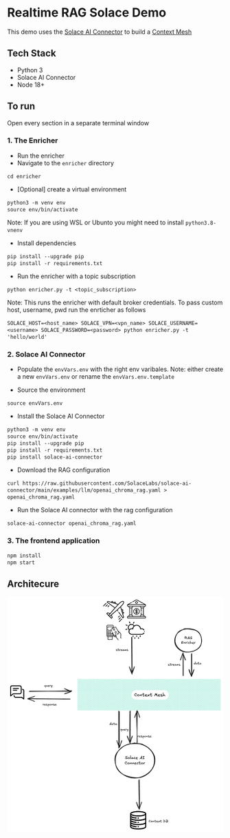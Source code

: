 # Realtime RAG Solace Demo

This demo uses the [Solace AI Connector](https://github.com/SolaceLabs/solace-ai-connector) to build a [Context Mesh](https://solace.com/blog/context-mesh-eda-key-ai-success/)

## Tech Stack

- Python 3
- Solace AI Connector
- Node 18+

## To run

Open every section in a separate terminal window

### 1. The Enricher

- Run the enricher
- Navigate to the `enricher` directory

```
cd enricher
```

- [Optional] create a virtual environment

```
python3 -m venv env
source env/bin/activate
```

Note: If you are using WSL or Ubunto you might need to install `python3.8-vnenv`

- Install dependencies

```
pip install --upgrade pip
pip install -r requirements.txt
```

- Run the enricher with a topic subscription

```
python enricher.py -t <topic_subscription>
```

Note: This runs the enricher with default broker credentials. To pass custom host, username, pwd run the enrticher as follows

```
SOLACE_HOST=<host_name> SOLACE_VPN=<vpn_name> SOLACE_USERNAME=<username> SOLACE_PASSWORD=<password> python enricher.py -t 'hello/world'
```

### 2. Solace AI Connector

- Populate the `envVars.env` with the right env varibales. Note: either create a new `envVars.env` or rename the `envVars.env.template`

- Source the environment

```
source envVars.env
```

- Install the Solace AI Connector

```
python3 -m venv env
source env/bin/activate
pip install --upgrade pip
pip install -r requirements.txt
pip install solace-ai-connector
```

- Download the RAG configuration

```
curl https://raw.githubusercontent.com/SolaceLabs/solace-ai-connector/main/examples/llm/openai_chroma_rag.yaml > openai_chroma_rag.yaml
```

- Run the Solace AI connector with the rag configuration

```
solace-ai-connector openai_chroma_rag.yaml
```

### 3. The frontend application

```
npm install
npm start
```

## Architecure

![Architecture Diagram](src/images/realtimeRAG.png)
